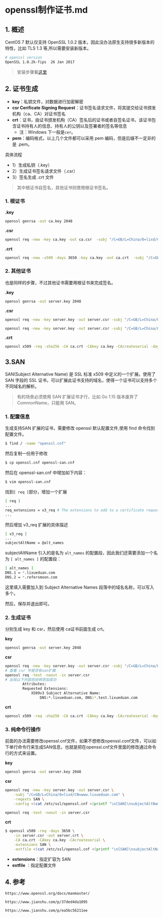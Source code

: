 # openssl制作证书.md

## 1. 概述



CentOS 7 默认仅支持 OpenSSL 1.0.2 版本，因此没办法原生支持很多新版本的特性，比如 TLS 1.3 等,所以需要安装新版本。

```sh
# openssl version
OpenSSL 1.0.2k-fips  26 Jan 2017
```

> 安装步骤看[这里](https://qing.su/article/install-openssl-1-1-1-on-centos-7.html)



## 2. 证书生成

* **key**：私钥文件，对数据进行加密解密
* **csr Cerificate Signing Request**：证书签名请求文件，将其提交给证书颁发机构（ca、CA）对证书签名
* **crt**：证书，由证书颁发机构（CA）签名后的证书或者自签名证书，该证书包含证书持有人的信息、持有人的公钥以及签署者的签名等信息
  * 注：Windows 下一般是`cer`。
* **pem**：编码格式，以上几个文件都可以采用 pem 编码，但是后缀不一定非的是 .pem。





具体流程

* 1）生成私钥（.key）
* 2）生成证书签名请求文件（.csr）
* 3）签名生成 .crt 文件

> 其中根证书自签名，其他证书则使用根证书签名。

### 1. 根证书

**.key**

```sh
openssl genrsa -out ca.key 2048
```

**.csr**

```sh
openssl req -new -key ca.key -out ca.csr  -subj "/C=GB/L=China/O=lixd/CN=www.lixueduan.com"
```

**.crt**

```sh
openssl req -new -x509 -days 3650 -key ca.key -out ca.crt  -subj "/C=GB/L=China/O=lixd/CN=www.lixueduan.com"
```



### 2. 其他证书

也是同样的步骤，不过其他证书需要用根证书来完成签名。



**.key**

```sh
openssl genrsa -out server.key 2048
```

**.csr**

```sh
openssl req -new -key server.key -out server.csr -subj "/C=GB/L=China/O=lixd/CN=www.lixueduan.com"

openssl req -new -key server.key -out server.csr -subj "/C=GB/L=China/O=lixd/CN=www.lixueduan.com"  -config /etc/ssl/openssl-san.cnf 

```

**.crt**

```sh
openssl x509 -req -sha256 -CA ca.crt -CAkey ca.key -CAcreateserial -days 3650 -in server.csr -out server.crt --extfile /etc/ssl/openssl-san.cnf -extensions v3_req
```



## 3.SAN

SAN(Subject Alternative Name) 是 SSL 标准 x509 中定义的一个扩展。使用了 SAN 字段的 SSL 证书，可以扩展此证书支持的域名，使得一个证书可以支持多个不同域名的解析。

> 有的场景必须使用 SAN 扩展证书才行，比如 Go 1.15 版本废弃了 CommonName，只能用 SAN。

### 1. 配置信息

生成支持SAN 扩展的证书，需要修改 openssl 默认配置文件,使用 find 命令找到配置文件。

```sh
$ find / -name "openssl.cnf"
```

然后复制一份用于修改

```sh
$ cp openssl.cnf openssl-san.cnf
```

然后在 openssl-san.cnf 中增加如下内容：

```sh
$ vim openssl-san.cnf
```

找到`[ req ]`部分，增加一个扩展

```sh
[ req ]
...
req_extensions = v3_req # The extensions to add to a certificate request
...
```

然后增加 v3_req 扩展的具体描述

```sh
[ v3_req ]
...
subjectAltName = @alt_names

```

subjectAltName 引入的是名为 `alt_names` 的配置段，因此我们还需要添加一个名为 `[ alt_names ]` 的配置段：

```sh
[ alt_names ]
DNS.1 = *.lixueduan.com
DNS.2 = *.refersmoon.com
```

这里填入需要加入到 Subject Alternative Names 段落中的域名名称，可以写入多个。

然后，保存并退出即可。



### 2. 生成证书

分别生成 key 和 csr，然后使用 ca证书前面生成 crt。

**key**

```sh
openssl genrsa -out server.key 2048
```

**csr**

```sh
openssl req -new -key server.key -out server.csr -subj "/C=GB/L=China/O=lixd/CN=www.lixueduan.com"  -config /etc/ssl/openssl-san.cnf 
# 查看 csr 中是否有san扩展
openssl req -text -noout -in server.csr
# 出现以下内容则说明添加成功
        Attributes:
        Requested Extensions:
            X509v3 Subject Alternative Name: 
                DNS:*.lixueduan.com, DNS:*.test.lixueduan.com
```

**crt**

```sh
openssl x509 -req -sha256 -CA ca.crt -CAkey ca.key -CAcreateserial -days 3650 -in server.csr -out server.crt --extfile /etc/ssl/openssl-san.cnf -extensions v3_req
```



### 3. 纯命令行操作

前面的办法需要修改openssl.cnf文件，如果不想修改openssl.conf文件，可以如下单行命令行来生成SAN信息，也就是把在openssl.cnf文件里面的修改通过命令行的方式来设置。

**key**

```sh
openssl genrsa -out server.key 2048
```

**csr**

```sh
openssl req -new -key server.key -out server.csr \
	-subj "/C=GB/L=China/O=lixd/CN=www.lixueduan.com" \
	-reqexts SAN \
	-config <(cat /etc/ssl/openssl.cnf <(printf "\n[SAN]\nsubjectAltName=DNS:*.lixueduan.com,DNS:*.refersmoon.com"))
	
openssl req -text -noout -in server.csr
```

**crt**

```sh
$ openssl x509 -req -days 3650 \
    -in server.csr -out server.crt \
    -CA ca.crt -CAkey ca.key -CAcreateserial \
    -extensions SAN \
    -extfile <(cat /etc/ssl/openssl.cnf <(printf "\n[SAN]\nsubjectAltName=DNS:*.lixueduan.com,DNS:*.refersmoon.com"))
```

* **extensions**：指定扩容为 SAN
* **extfile** ：指定配置文件



## 4. 参考

`https://www.openssl.org/docs/manmaster/`

`https://www.jianshu.com/p/37ded4da1095`

`https://www.jianshu.com/p/ea5bc56211ee`